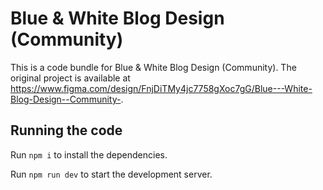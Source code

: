 
  # Blue & White Blog Design (Community)

  This is a code bundle for Blue & White Blog Design (Community). The original project is available at https://www.figma.com/design/FnjDiTMy4jc7758gXoc7gG/Blue---White-Blog-Design--Community-.

  ## Running the code

  Run `npm i` to install the dependencies.

  Run `npm run dev` to start the development server.
  